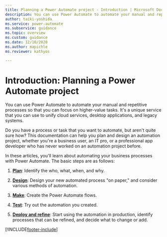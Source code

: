 ```yaml
---
title: Planning a Power Automate project - Introduction | Microsoft Docs
description: You can use Power Automate to automate your manual and repetitive processes so that you can focus on higher-value tasks. 
author: taiki-yoshida
ms.service: power-automate
ms.subservice: guidance
ms.topic: overview
ms.custom: guidance
ms.date: 12/10/2020
ms.author: mapichle
ms.reviewer: kathyos

---
```


# Introduction: Planning a Power Automate project

You can use Power Automate to automate your manual and repetitive
processes so that you can focus on higher-value tasks. 
It's a unique service that you can use to unify cloud services, desktop applications, and legacy systems.

Do you have a process or task that you want to automate, but aren't quite sure
how? This documentation can help you plan and design an
automation project, whether you're a business user, an IT pro, or a professional
app developer who has never worked on an automation project before.

In these articles, you'll learn about automating your business
processes with Power Automate. The basic steps are as follows:

1.  [**Plan**](planning-phase.md): Identify the who, what, when, and why.

2.  [**Design**](process-design.md): Design your new automated process "on paper," and consider
    various methods of automation.

3.  [**Make**](making-phase.md): Create the Power Automate flows.

4.  [**Test**](testing-strategy.md): Try out the automation you created.

5.  [**Deploy and refine**](deploy-to-production.md): Start using the automation in production, identify
    processes that can be refined, and decide what to change or add.


[!INCLUDE[footer-include](../../includes/footer-banner.md)]
